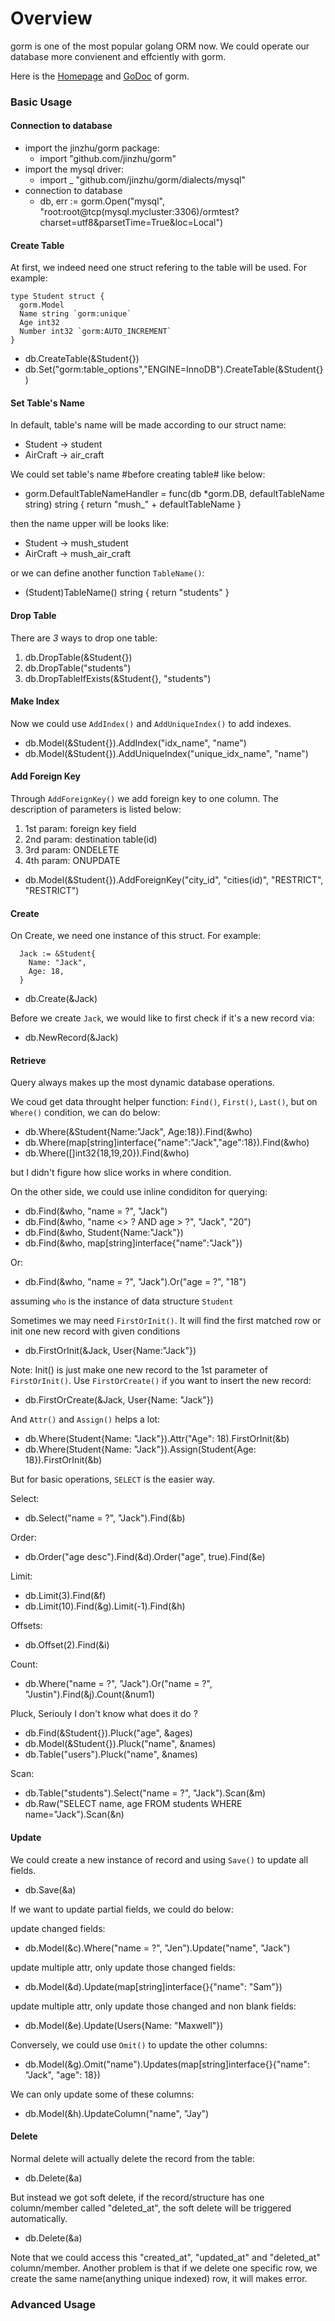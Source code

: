 Overview
==========
gorm is one of the most popular golang ORM now. We could operate our database more convienent and effciently with gorm.

Here is the [Homepage](github.com/jinzhu/gorm) and [GoDoc](https://godoc.org/github.com/jinzhu/gorm) of gorm.

### Basic Usage

#### Connection to database

* import the jinzhu/gorm package:
  * import "github.com/jinzhu/gorm"
* import the mysql driver:
  * import _ "github.com/jinzhu/gorm/dialects/mysql"
* connection to database
  * db, err := gorm.Open("mysql", "root:root@tcp(mysql.mycluster:3306)/ormtest?charset=utf8&parsetTime=True&loc=Local")
  
#### Create Table

At first, we indeed need one struct refering to the table will be used. For example:

```golang
type Student struct {
  gorm.Model
  Name string `gorm:unique`
  Age int32
  Number int32 `gorm:AUTO_INCREMENT`
}
```

* db.CreateTable(&Student{})
* db.Set("gorm:table_options","ENGINE=InnoDB").CreateTable(&Student{})

#### Set Table's Name

In default, table's name will be made according to our struct name:

* Student -> student
* AirCraft -> air_craft

We could set table's name #before creating table# like below: 

* gorm.DefaultTableNameHandler = func(db *gorm.DB, defaultTableName string) string {
    return "mush_" + defaultTableName
  }

then the name upper will be looks like:

* Student -> mush_student
* AirCraft -> mush_air_craft

or we can define another function `TableName()`:

* (Student)TableName() string {
    return "students"
  }


#### Drop Table

There are *3* ways to drop one table:

1. db.DropTable(&Student{})
2. db.DropTable("students")
3. db.DropTableIfExists(&Student{}, "students")

#### Make Index

Now we could use `AddIndex()` and `AddUniqueIndex()` to add indexes.

* db.Model(&Student{}).AddIndex("idx_name", "name")
* db.Model(&Student{}).AddUniqueIndex("unique_idx_name", "name")

#### Add Foreign Key

Through `AddForeignKey()` we add foreign key to one column. The description of parameters is listed below:

1. 1st param: foreign key field
2. 2nd param: destination table(id)
3. 3rd param: ONDELETE
4. 4th param: ONUPDATE

* db.Model(&Student{}).AddForeignKey("city_id", "cities(id)", "RESTRICT", "RESTRICT")

#### Create

On Create, we need one instance of this struct. For example:

```golang
  Jack := &Student{
    Name: "Jack",
    Age: 18,
  }
```

* db.Create(&Jack)

Before we create `Jack`, we would like to first check if it's a new record via:

* db.NewRecord(&Jack) 

#### Retrieve

Query always makes up the most dynamic database operations.

We coud get data throught helper function: `Find()`, `First()`, `Last()`, but on `Where()` condition, we can do below:

* db.Where(&Student{Name:"Jack", Age:18}).Find(&who)
* db.Where(map[string]interface{"name":"Jack","age":18}).Find(&who)
* db.Where([]int32{18,19,20}).Find(&who)

but I didn't figure how slice works in where condition.

On the other side, we could use inline condiditon for querying:

* db.Find(&who, "name = ?", "Jack")
* db.Find(&who, "name <> ? AND age > ?", "Jack", "20")
* db.Find(&who, Student{Name:"Jack"})
* db.Find(&who, map[string]interface{"name":"Jack"})

Or:

* db.Find(&who, "name = ?", "Jack").Or("age = ?", "18")

assuming `who` is the instance of data structure `Student`

Sometimes we may need `FirstOrInit()`. It will find the first matched row or init one new record with given conditions

* db.FirstOrInit(&Jack, User{Name:"Jack"})

Note: Init() is just make one new record to the 1st parameter of `FirstOrInit()`. Use `FirstOrCreate()` if you want to insert the new record:

* db.FirstOrCreate(&Jack, User{Name: "Jack"})

And `Attr()` and `Assign()` helps a lot:

* db.Where(Student{Name: "Jack"}).Attr("Age": 18).FirstOrInit(&b)
* db.Where(Student{Name: "Jack"}).Assign(Student{Age: 18}).FirstOrInit(&b)

But for basic operations, `SELECT` is the easier way.

Select: 

* db.Select("name = ?", "Jack").Find(&b)

Order: 

* db.Order("age desc").Find(&d).Order("age", true).Find(&e)

Limit: 

* db.Limit(3).Find(&f)
* db.Limit(10).Find(&g).Limit(-1).Find(&h)

Offsets:

* db.Offset(2).Find(&i)

Count: 

* db.Where("name = ?", "Jack").Or("name = ?", "Justin").Find(&j).Count(&num1)

Pluck, Seriouly I don't know what does it do ?

* db.Find(&Student{}).Pluck("age", &ages)
* db.Model(&Student{}).Pluck("name", &names)
* db.Table("users").Pluck("name", &names)

Scan:

* db.Table("students").Select("name = ?", "Jack").Scan(&m)
* db.Raw("SELECT name, age FROM students WHERE name="Jack").Scan(&n)

#### Update

We could create a new instance of record and using `Save()` to update all fields.

* db.Save(&a)

If we want to update partial fields, we could do below:

update changed fields: 

* db.Model(&c).Where("name = ?", "Jen").Update("name", "Jack")

update multiple attr, only update those changed fields:

* db.Model(&d).Update(map[string]interface{}{"name": "Sam"})

update multiple attr, only update those changed and non blank fields:

* db.Model(&e).Update(Users{Name: "Maxwell"})

Conversely, we could use `Omit()` to update the other columns: 

* db.Model(&g).Omit("name").Updates(map[string]interface{}{"name": "Jack", "age": 18})

We can only update some of these columns:

* db.Model(&h).UpdateColumn("name", "Jay")


#### Delete

Normal delete will actually delete the record from the table:

* db.Delete(&a)

But instead we got soft delete, if the record/structure has one column/member called "deleted_at", the soft delete will be triggered automatically. 

* db.Delete(&a)

Note that we could access this "created_at", "updated_at" and "deleted_at" column/member. Another problem is that if we delete one specific row, we create the same name(anything unique indexed) row, it will makes error.

### Advanced Usage
